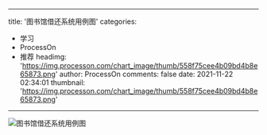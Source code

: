 
---
title: '图书馆借还系统用例图'
categories: 
 - 学习
 - ProcessOn
 - 推荐
headimg: 'https://img.processon.com/chart_image/thumb/558f75cee4b09bd4b8e65873.png'
author: ProcessOn
comments: false
date: 2021-11-22 02:34:01
thumbnail: 'https://img.processon.com/chart_image/thumb/558f75cee4b09bd4b8e65873.png'
---

<div>   
<img class="thumb" alt="图书馆借还系统用例图" src="https://img.processon.com/chart_image/thumb/558f75cee4b09bd4b8e65873.png" referrerpolicy="no-referrer">
<p></p>  
</div>
            